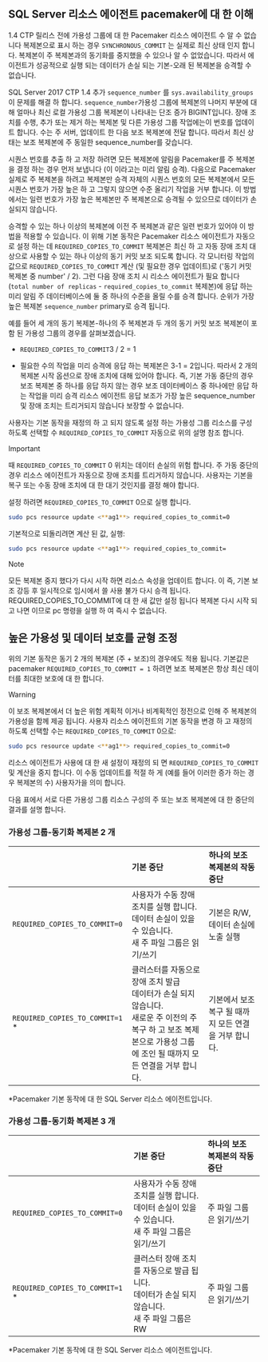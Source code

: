 ## <a name="pacemakerNotify"></a>SQL Server 리소스 에이전트 pacemaker에 대 한 이해

1.4 CTP 릴리스 전에 가용성 그룹에 대 한 Pacemaker 리소스 에이전트 수 알 수 없습니다 복제본으로 표시 하는 경우 `SYNCHRONOUS_COMMIT` 는 실제로 최신 상태 인지 합니다. 복제본이 주 복제본과의 동기화를 중지했을 수 있으나 알 수 없었습니다. 따라서 에이전트가 성공적으로 실행 되는 데이터가 손실 되는 기본-오래 된 복제본을 승격할 수 없습니다. 

SQL Server 2017 CTP 1.4 추가 `sequence_number` 를 `sys.availability_groups` 이 문제를 해결 하 합니다. `sequence_number`가용성 그룹에 복제본의 나머지 부분에 대해 얼마나 최신 로컬 가용성 그룹 복제본이 나타내는 단조 증가 BIGINT입니다. 장애 조치를 수행, 추가 또는 제거 하는 복제본 및 다른 가용성 그룹 작업에는이 번호를 업데이트 합니다. 수는 주 서버, 업데이트 한 다음 보조 복제본에 전달 합니다. 따라서 최신 상태는 보조 복제본에 주 동일한 sequence_number를 갖습니다. 

시퀀스 번호를 추출 하 고 저장 하려면 모든 복제본에 알림을 Pacemaker를 주 복제본을 결정 하는 경우 먼저 보냅니다 (이 이라고는 미리 알림 승격). 다음으로 Pacemaker 실제로 주 복제본을 하려고 복제본만 승격 자체의 시퀀스 번호의 모든 복제본에서 모든 시퀀스 번호가 가장 높은 하 고 그렇지 않으면 수준 올리기 작업을 거부 합니다. 이 방법에서는 일련 번호가 가장 높은 복제본만 주 복제본으로 승격될 수 있으므로 데이터가 손실되지 않습니다. 

승격할 수 있는 하나 이상의 복제본에 이전 주 복제본과 같은 일련 번호가 있어야 이 방법을 적용할 수 있습니다. 이 위해 기본 동작은 Pacemaker 리소스 에이전트가 자동으로 설정 하는 데 `REQUIRED_COPIES_TO_COMMIT` 복제본은 최신 하 고 자동 장애 조치 대상으로 사용할 수 있는 하나 이상의 동기 커밋 보조 되도록 합니다. 각 모니터링 작업의 값으로 `REQUIRED_COPIES_TO_COMMIT` 계산 (및 필요한 경우 업데이트)로 ('동기 커밋 복제본 중 number' / 2). 그런 다음 장애 조치 시 리소스 에이전트가 필요 합니다 (`total number of replicas`  -  `required_copies_to_commit` 복제본)에 응답 하는 미리 알림 주 데이터베이스에 둘 중 하나의 수준을 올릴 수를 승격 합니다. 순위가 가장 높은 복제본 `sequence_number` primary로 승격 됩니다. 

예를 들어 세 개의 동기 복제본-하나의 주 복제본과 두 개의 동기 커밋 보조 복제본이 포함 된 가용성 그룹의 경우를 살펴보겠습니다.

- `REQUIRED_COPIES_TO_COMMIT`3 / 2 = 1

- 필요한 수의 작업을 미리 승격에 응답 하는 복제본은 3-1 = 2입니다. 따라서 2 개의 복제본 시작 옵션으로 장애 조치에 대해 있어야 합니다. 즉, 기본 가동 중단의 경우 보조 복제본 중 하나를 응답 하지 않는 경우 보조 데이터베이스 중 하나에만 응답 하는 작업을 미리 승격 리소스 에이전트 응답 보조가 가장 높은 sequence_number 및 장애 조치는 트리거되지 않습니다 보장할 수 없습니다.

사용자는 기본 동작을 재정의 하 고 되지 않도록 설정 하는 가용성 그룹 리소스를 구성 하도록 선택할 수 `REQUIRED_COPIES_TO_COMMIT` 자동으로 위의 설명 참조 합니다.

>[!IMPORTANT]
>때 `REQUIRED_COPIES_TO_COMMIT` 0 위치는 데이터 손실의 위험 합니다. 주 가동 중단의 경우 리소스 에이전트가 자동으로 장애 조치를 트리거하지 않습니다. 사용자는 기본을 복구 또는 수동 장애 조치에 대 한 대기 것인지를 결정 해야 합니다.

설정 하려면 `REQUIRED_COPIES_TO_COMMIT` 0으로 실행 합니다.

```bash
sudo pcs resource update <**ag1**> required_copies_to_commit=0
```

기본적으로 되돌리려면 계산 된 값, 실행:

```bash
sudo pcs resource update <**ag1**> required_copies_to_commit=
```

>[!NOTE]
>모든 복제본 중지 했다가 다시 시작 하면 리소스 속성을 업데이트 합니다. 이 즉, 기본 보조 강등 후 일시적으로 임시에서 쓸 사용 불가 다시 승격 됩니다. REQUIRED_COPIES_TO_COMMIT에 대 한 새 값만 설정 됩니다 복제본 다시 시작 되 고 나면 이므로 pc 명령을 실행 하 여 즉시 수 없습니다.

## <a name="balancing-high-availability-and-data-protection"></a>높은 가용성 및 데이터 보호를 균형 조정 

위의 기본 동작은 동기 2 개의 복제본 (주 + 보조)의 경우에도 적용 됩니다. 기본값은 pacemaker `REQUIRED_COPIES_TO_COMMIT = 1` 하려면 보조 복제본은 항상 최신 데이터를 최대한 보호에 대 한 합니다.  

>[!WARNING]
>이 보조 복제본에서 더 높은 위험 계획적 이거나 비계획적인 정전으로 인해 주 복제본의 가용성을 함께 제공 됩니다. 사용자 리소스 에이전트의 기본 동작을 변경 하 고 재정의 하도록 선택할 수는 `REQUIRED_COPIES_TO_COMMIT` 0으로:

```bash
sudo pcs resource update <**ag1**> required_copies_to_commit=0
```

리소스 에이전트가 사용에 대 한 새 설정이 재정의 되 면 `REQUIRED_COPIES_TO_COMMIT` 및 계산을 중지 합니다. 이 수동 업데이트를 적절 하 게 (예를 들어 이러한 증가 하는 경우 복제본의 수) 사용자가을 의미 합니다.

다음 표에서 서로 다른 가용성 그룹 리소스 구성의 주 또는 보조 복제본에 대 한 중단의 결과를 설명 합니다.

### <a name="availability-group---2-sync-replicas"></a>가용성 그룹-동기화 복제본 2 개

| |기본 중단 |하나의 보조 복제본의 작동 중단
|:---|:--- |:--- |
|`REQUIRED_COPIES_TO_COMMIT=0`|사용자가 수동 장애 조치를 실행 합니다. <br>데이터 손실이 있을 수 있습니다.<br> 새 주 파일 그룹은 읽기/쓰기 |기본은 R/W, 데이터 손실에 노출 실행
|`REQUIRED_COPIES_TO_COMMIT=1` * |클러스터를 자동으로 장애 조치 발급 <br>데이터가 손실 되지 않습니다. <br> 새로운 주 이전의 주 복구 하 고 보조 복제본으로 가용성 그룹에 조인 될 때까지 모든 연결을 거부 합니다. |기본에서 보조 복구 될 때까지 모든 연결을 거부 합니다.

\*Pacemaker 기본 동작에 대 한 SQL Server 리소스 에이전트입니다.

### <a name="availability-group---3-sync-replicas"></a>가용성 그룹-동기화 복제본 3 개

| |기본 중단 |하나의 보조 복제본의 작동 중단
|:---|:--- |:--- |
|`REQUIRED_COPIES_TO_COMMIT=0`|사용자가 수동 장애 조치를 실행 합니다. <br>데이터 손실이 있을 수 있습니다. <br>새 주 파일 그룹은 읽기/쓰기 |주 파일 그룹은 읽기/쓰기
|`REQUIRED_COPIES_TO_COMMIT=1` * |클러스터 장애 조치를 자동으로 발급 됩니다. <br>데이터가 손실 되지 않습니다. <br>새 주 파일 그룹은 RW |주 파일 그룹은 읽기/쓰기 

\*Pacemaker 기본 동작에 대 한 SQL Server 리소스 에이전트입니다.